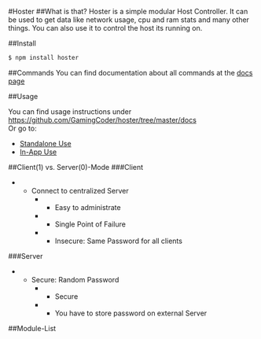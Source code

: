 #Hoster
##What is that?
Hoster is a simple modular Host Controller. It can be used to get data like network usage, cpu and ram stats and many other things. You can also use it to control the host its running on.

##Install
```bash
$ npm install hoster
```
##Commands
You can find documentation about all commands at the [docs page](https://github.com/GamingCoder/hoster/blob/master/docs/commands.md)

##Usage

You can find usage instructions under https://github.com/GamingCoder/hoster/tree/master/docs  
Or go to:
- [Standalone Use](https://github.com/GamingCoder/hoster/blob/master/docs/standalone.md)
- [In-App Use](https://github.com/GamingCoder/hoster/blob/master/docs/app.md)

##Client(1) vs. Server(0)-Mode
###Client
- + Connect to centralized Server
	- + Easy to administrate
	- - Single Point of Failure
	- - Insecure: Same Password for all clients

###Server
- + Secure: Random Password
	- + Secure
	- - You have to store password on external Server

##Module-List
